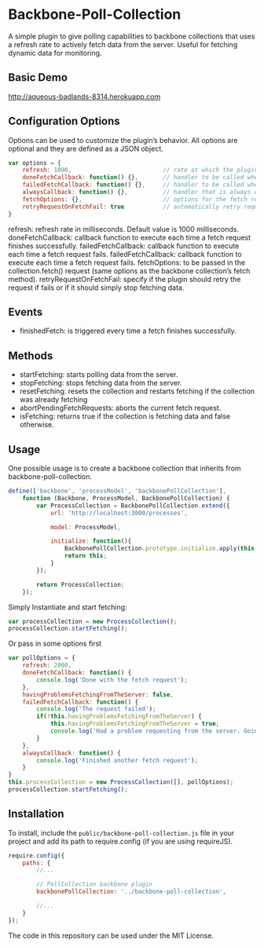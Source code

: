 Backbone-Poll-Collection
==============

A simple plugin to give polling capabilities to backbone collections that uses a refresh rate to actively fetch data from the server.
Useful for fetching dynamic data for monitoring.

## Basic Demo

http://aqueous-badlands-8314.herokuapp.com

## Configuration Options

Options can be used to customize the plugin’s behavior. All options are optional and they are defined as a JSON object.

```javascript
var options = {
    refresh: 1000,                          // rate at which the plugin fetches data
    doneFetchCallback: function() {},       // handler to be called when the Deferred object is resolved
    failedFetchCallback: function() {},     // handler to be called when the Deferred object is rejected
    alwaysCallback: function() {},          // handler that is always called when the fetch request finishes
    fetchOptions: {},                       // options for the fetch request
    retryRequestOnFetchFail: true           // automatically retry request on fetch failure
}
```

refresh: refresh rate in milliseconds. Default value is 1000 milliseconds.
doneFetchCallback: callback function to execute each time a fetch request finishes successfully.
failedFetchCallback: callback function to execute each time a fetch request fails.
failedFetchCallback: callback function to execute each time a fetch request fails.
fetchOptions: to be passed in the collection.fetch() request (same options as the backbone collection’s fetch method).
retryRequestOnFetchFail: specify if the plugin should retry the request if fails or if it should simply stop fetching data.

## Events

* finishedFetch: is triggered every time a fetch finishes successfully.

## Methods

* startFetching: starts polling data from the server.
* stopFetching: stops fetching data from the server.
* resetFetching: resets the collection and restarts fetching if the collection was already fetching
* abortPendingFetchRequests: aborts the current fetch request.
* isFetching: returns true if the collection is fetching data and false otherwise.

## Usage

One possible usage is to create a backbone collection that inherits from backbone-poll-collection.

```javascript
define(['backbone', 'processModel', 'backbonePollCollection'],
    function (Backbone, ProcessModel, BackbonePollCollection) {
        var ProcessCollection = BackbonePollCollection.extend({
            url: 'http://localhost:3000/processes',

            model: ProcessModel,

            initialize: function(){
                BackbonePollCollection.prototype.initialize.apply(this, arguments);
                return this;
            }
        });

        return ProcessCollection;
    });
```

Simply Instantiate and start fetching:

```javascript
var processCollection = new ProcessCollection();
processCollection.startFetching();
```

Or pass in some options first

```javascript
var pollOptions = {
    refresh: 2000,
    doneFetchCallback: function() {
        console.log('Done with the fetch request');
    },
    havingProblemsFetchingFromTheServer: false,
    failedFetchCallback: function() {
        console.log('The request failed');
        if(!this.havingProblemsFetchingFromTheServer) {
            this.havingProblemsFetchingFromTheServer = true;
            console.log('Had a problem requesting from the server. Going to keep trying.')
        }
    },
    alwaysCallback: function() {
        console.log('Finished another fetch request');
    }
}
this.processCollection = new ProcessCollection([], pollOptions);
processCollection.startFetching();
```

## Installation

To install, include the `public/backbone-poll-collection.js` file in your project and add its path to require.config (if you are using requireJS).

```javascript
require.config({
    paths: {
        //...

        // PollCollection backbone plugin
        backbonePollCollection: '../backbone-poll-collection',

        //...
    }
});
```

The code in this repository can be used under the MIT License.